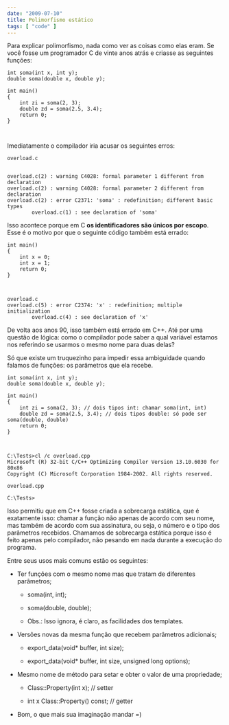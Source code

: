 ```yaml
---
date: "2009-07-10"
title: Polimorfismo estático
tags: [ "code" ]
---
```

Para explicar polimorfismo, nada como ver as coisas como elas eram. Se você fosse um programador C de vinte anos atrás e criasse as seguintes funções:

```
int soma(int x, int y);
double soma(double x, double y);

int main()
{
    int zi = soma(2, 3);
    double zd = soma(2.5, 3.4);
    return 0;
}

 

```

Imediatamente o compilador iria acusar os seguintes erros:

    
    overload.c

    
    overload.c(2) : warning C4028: formal parameter 1 different from declaration
    overload.c(2) : warning C4028: formal parameter 2 different from declaration
    overload.c(2) : error C2371: 'soma' : redefinition; different basic types
            overload.c(1) : see declaration of 'soma'

Isso acontece porque em C **os identificadores são únicos por escopo**. Esse é o motivo por que o seguinte código também está errado:

```
int main()
{
    int x = 0;
    int x = 1;
    return 0;
}

 

```

    
    overload.c
    overload.c(5) : error C2374: 'x' : redefinition; multiple initialization
            overload.c(4) : see declaration of 'x'

De volta aos anos 90, isso também está errado em C++. Até por uma questão de lógica: como o compilador pode saber a qual variável estamos nos referindo se usarmos o mesmo nome para duas delas?

Só que existe um truquezinho para impedir essa ambiguidade quando falamos de funções: os parâmetros que ela recebe.

```
int soma(int x, int y);
double soma(double x, double y);

int main()
{
    int zi = soma(2, 3); // dois tipos int: chamar soma(int, int)
    double zd = soma(2.5, 3.4); // dois tipos double: só pode ser soma(double, double)
    return 0;
}

 

```

    
    C:\Tests>cl /c overload.cpp
    Microsoft (R) 32-bit C/C++ Optimizing Compiler Version 13.10.6030 for 80x86
    Copyright (C) Microsoft Corporation 1984-2002. All rights reserved.
    
    overload.cpp
    
    C:\Tests>

Isso permitiu que em C++ fosse criada a sobrecarga estática, que é exatamente isso: chamar a função não apenas de acordo com seu nome, mas também de acordo com sua assinatura, ou seja, o número e o tipo dos parâmetros recebidos. Chamamos de sobrecarga estática porque isso é feito apenas pelo compilador, não pesando em nada durante a execução do programa.

Entre seus usos mais comuns estão os seguintes:

    
  * Ter funções com o mesmo nome mas que tratam de diferentes parâmetros;

    
    * soma(int, int);

    
    * soma(double, double);

    
    * Obs.: Isso ignora, é claro, as facilidades dos templates.

    
  * Versões novas da mesma função que recebem parâmetros adicionais;

    
    * export_data(void* buffer, int size);

    
    * export_data(void* buffer, int size, unsigned long options);

    
  * Mesmo nome de método para setar e obter o valor de uma propriedade;

    
    * Class::Property(int x); // setter

    
    * int x Class::Property() const; // getter

    
  * Bom, o que mais sua imaginação mandar =)

